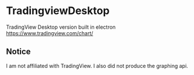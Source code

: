 # TradingviewDesktop
TradingView Desktop version built in electron
https://www.tradingview.com/chart/


## Notice
I am not affiliated with TradingView. I also did not produce the graphing api. 
